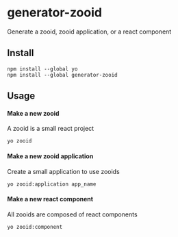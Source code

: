 # generator-zooid
Generate a zooid, zooid application, or a react component

## Install
```
npm install --global yo
npm install --global generator-zooid
```

## Usage
#### Make a new zooid
A zooid is a small react project
```
yo zooid
```
#### Make a new zooid application
Create a small application to use zooids
```
yo zooid:application app_name
```
#### Make a new react component
All zooids are composed of react components
```
yo zooid:component
```
